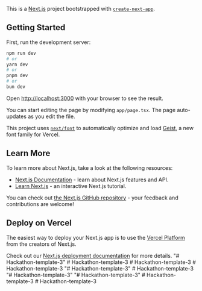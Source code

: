 This is a [Next.js](https://nextjs.org) project bootstrapped with [`create-next-app`](https://nextjs.org/docs/app/api-reference/cli/create-next-app).

## Getting Started

First, run the development server:

```bash
npm run dev
# or
yarn dev
# or
pnpm dev
# or
bun dev
```

Open [http://localhost:3000](http://localhost:3000) with your browser to see the result.

You can start editing the page by modifying `app/page.tsx`. The page auto-updates as you edit the file.

This project uses [`next/font`](https://nextjs.org/docs/app/building-your-application/optimizing/fonts) to automatically optimize and load [Geist](https://vercel.com/font), a new font family for Vercel.

## Learn More

To learn more about Next.js, take a look at the following resources:

- [Next.js Documentation](https://nextjs.org/docs) - learn about Next.js features and API.
- [Learn Next.js](https://nextjs.org/learn) - an interactive Next.js tutorial.

You can check out [the Next.js GitHub repository](https://github.com/vercel/next.js) - your feedback and contributions are welcome!

## Deploy on Vercel

The easiest way to deploy your Next.js app is to use the [Vercel Platform](https://vercel.com/new?utm_medium=default-template&filter=next.js&utm_source=create-next-app&utm_campaign=create-next-app-readme) from the creators of Next.js.

Check out our [Next.js deployment documentation](https://nextjs.org/docs/app/building-your-application/deploying) for more details.
"# Hackathon-template-3" 
#   H a c k a t h o n - t e m p l a t e - 3  
 #   H a c k a t h o n - t e m p l a t e - 3  
 #   H a c k a t h o n - t e m p l a t e - 3  
 "# Hackathon-template-3" 
#   H a c k a t h o n - t e m p l a t e - 3  
 "# Hackathon-template-3" 
"# Hackathon-template-3" 
#   H a c k a t h o n - t e m p l a t e - 3  
 #   H a c k a t h o n - t e m p l a t e - 3  
 